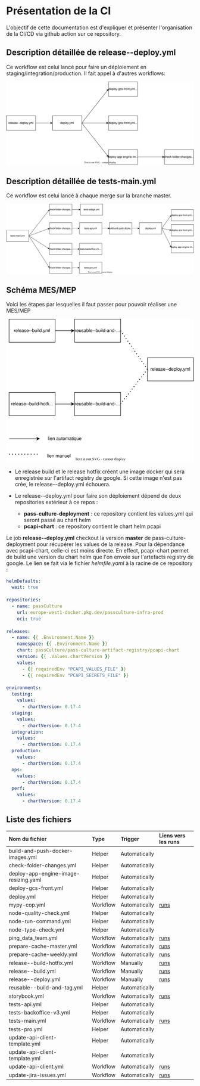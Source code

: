 Présentation de la CI
=====================

L'objectif de cette documentation est d'expliquer et présenter l'organisation de la CI/CD via github action sur ce repository.


Description détaillée de release--deploy.yml
--------------------------------------------

Ce workflow est celui lancé pour faire un déploiement en staging/integration/production. Il fait appel à d'autres workflows:

![schéma release deploy](./img/release-deploy.drawio.svg)

Description détaillée de tests-main.yml
---------------------------------------

Ce workflow est celui lancé à chaque merge sur la branche master.

![schéma test main](./img/test-main.drawio.svg)

Schéma MES/MEP
--------------

Voici les étapes par lesquelles il faut passer pour pouvoir réaliser une MES/MEP


![schéma MES - MEP](./img/MES-MEP.drawio.svg)


* Le release build et le release hotfix créent une image docker qui sera enregistrée sur l'artifact registry de google. Si cette image n'est pas crée, le release--deploy.yml échouera.

* Le release--deploy.yml pour faire son déploiement dépend de deux repositories extérieur à ce repos :
  * **pass-culture-deployment** : ce repository contient les values.yml qui seront passé au chart helm
  * **pcapi-chart** : ce repository contient le chart helm pcapi

Le job **release--deploy.yml** checkout la version **master** de pass-culture-deployment pour récupérer les values de la release. Pour la dépendance avec pcapi-chart, celle-ci est moins directe. En effect, pcapi-chart permet de build une version du chart helm que l'on envoie sur l'artefacts registry de google. Le lien se fait via le fichier *helmfile.yaml* à la racine de ce repository :

```yaml
helmDefaults:
  wait: true

repositories:
  - name: passCulture
    url: europe-west1-docker.pkg.dev/passculture-infra-prod
    oci: true

releases:
  - name: {{ .Environment.Name }}
    namespace: {{ .Environment.Name }}
    chart: passCulture/pass-culture-artifact-registry/pcapi-chart
    version: {{ .Values.chartVersion }}
    values:
      - {{ requiredEnv "PCAPI_VALUES_FILE" }}
      - {{ requiredEnv "PCAPI_SECRETS_FILE" }}

environments:
  testing:
    values:
      - chartVersion: 0.17.4
  staging:
    values:
      - chartVersion: 0.17.4
  integration:
    values:
      - chartVersion: 0.17.4
  production:
    values:
      - chartVersion: 0.17.4
  ops:
    values:
      - chartVersion: 0.17.4
  perf:
    values:
      - chartVersion: 0.17.4
```

Liste des fichiers
------------------

| Nom du fichier                        | Type     | Trigger       | Liens vers les runs                                                                                   |
|:--------------------------------------|:---------|:--------------|:------------------------------------------------------------------------------------------------------|
| build-and-push-docker-images.yml      | Helper   | Automatically |                                                                                                       |
| check-folder-changes.yml              | Helper   | Automatically |                                                                                                       |
| deploy-app-engine-image-resizing.yaml | Helper   | Automatically |                                                                                                       |
| deploy-gcs-front.yml                  | Helper   | Automatically |                                                                                                       |
| deploy.yml                            | Helper   | Automatically |                                                                                                       |
| mypy-cop.yml                          | Workflow | Automatically | [runs](https://github.com/pass-culture/pass-culture-main/actions/workflows/mypy-cop.yml)              |
| node-quality-check.yml                | Helper   | Automatically |                                                                                                       |
| node-run-command.yml                  | Helper   | Automatically |                                                                                                       |
| node-type-check.yml                   | Helper   | Automatically |                                                                                                       |
| ping_data_team.yml                    | Workflow | Automatically | [runs](https://github.com/pass-culture/pass-culture-main/actions/workflows/ping_data_team.yml)        |
| prepare-cache-master.yml              | Workflow | Automatically | [runs](https://github.com/pass-culture/pass-culture-main/actions/workflows/prepare-cache-master.yml)  |
| prepare-cache-weekly.yml              | Workflow | Automatically | [runs](https://github.com/pass-culture/pass-culture-main/actions/workflows/prepare-cache-weekly.yml)  |
| release--build-hotfix.yml             | Workflow | Manually      | [runs](https://github.com/pass-culture/pass-culture-main/actions/workflows/release--build-hotfix.yml) |
| release--build.yml                    | Workflow | Manually      | [runs](https://github.com/pass-culture/pass-culture-main/actions/workflows/release--build.yml)        |
| release--deploy.yml                   | Workflow | Manually      | [runs](https://github.com/pass-culture/pass-culture-main/actions/workflows/release--deploy.yml)       |
| reusable--build-and-tag.yml           | Helper   | Automatically |                                                                                                       |
| storybook.yml                         | Workflow | Automatically | [runs](https://github.com/pass-culture/pass-culture-main/actions/workflows/storybook.yml)             |
| tests-api.yml                         | Helper   | Automatically |                                                                                                       |
| tests-backoffice-v3.yml               | Helper   | Automatically |                                                                                                       |
| tests-main.yml                        | Workflow | Automatically | [runs](https://github.com/pass-culture/pass-culture-main/actions/workflows/tests-main.yml)            |
| tests-pro.yml                         | Helper   | Automatically |                                                                                                       |
| update-api-client-template.yml        | Helper   | Automatically |                                                                                                       |
| update-api-client-template.yml        | Helper   | Automatically |                                                                                                       |
| update-api-client.yml                 | Workflow | Automatically | [runs](https://github.com/pass-culture/pass-culture-main/actions/workflows/update-api-client.yml)     |
| update-jira-issues.yml                | Workflow | Automatically | [runs](https://github.com/pass-culture/pass-culture-main/actions/workflows/update-jira-issues.yml)    |
